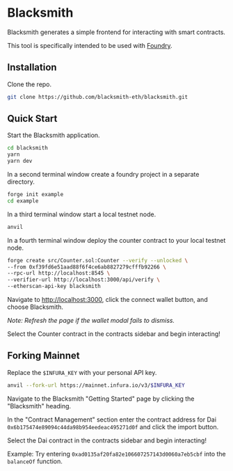 # Blacksmith

Blacksmith generates a simple frontend for interacting with smart contracts.

This tool is specifically intended to be used with [Foundry](https://getfoundry.sh/).

## Installation

Clone the repo.

```bash
git clone https://github.com/blacksmith-eth/blacksmith.git
```

## Quick Start

Start the Blacksmith application.

```bash
cd blacksmith
yarn
yarn dev
```

In a second terminal window create a foundry project in a separate directory.

```bash
forge init example
cd example
```

In a third terminal window start a local testnet node.

```bash
anvil
```

In a fourth terminal window deploy the counter contract to your local testnet node.

```bash
forge create src/Counter.sol:Counter --verify --unlocked \
--from 0xf39fd6e51aad88f6f4ce6ab8827279cfffb92266 \
--rpc-url http://localhost:8545 \
--verifier-url http://localhost:3000/api/verify \
--etherscan-api-key blacksmith
```

Navigate to [http://localhost:3000](http://localhost:3000), click the connect wallet button, and choose Blacksmith.

_Note: Refresh the page if the wallet modal fails to dismiss._

Select the Counter contract in the contracts sidebar and begin interacting!

## Forking Mainnet

Replace the `$INFURA_KEY` with your personal API key.

```bash
anvil --fork-url https://mainnet.infura.io/v3/$INFURA_KEY
```

Navigate to the Blacksmith "Getting Started" page by clicking the "Blacksmith" heading.

In the "Contract Management" section enter the contract address for Dai `0x6b175474e89094c44da98b954eedeac495271d0f` and click the import button.

Select the Dai contract in the contracts sidebar and begin interacting!

Example: Try entering `0xad0135af20fa82e106607257143d0060a7eb5cbf` into the `balanceOf` function.
